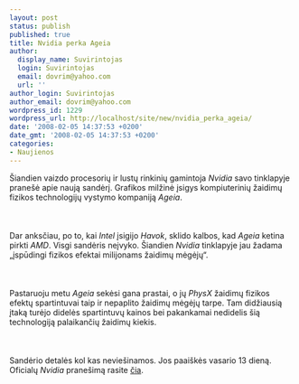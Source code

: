 ```yaml
---
layout: post
status: publish
published: true
title: Nvidia perka Ageia
author:
  display_name: Suvirintojas
  login: Suvirintojas
  email: dovrim@yahoo.com
  url: ''
author_login: Suvirintojas
author_email: dovrim@yahoo.com
wordpress_id: 1229
wordpress_url: http://localhost/site/new/nvidia_perka_ageia/
date: '2008-02-05 14:37:53 +0200'
date_gmt: '2008-02-05 14:37:53 +0200'
categories:
- Naujienos
---
```

<p>Šiandien vaizdo procesorių ir lustų rinkinių gamintoja <i>Nvidia</i> savo tinklapyje pranešė apie naują sandėrį. Grafikos milžinė įsigys kompiuterinių žaidimų fizikos technologijų vystymo kompaniją <i>Ageia</i>.<br />
<br><br />
<br>Dar anksčiau, po to, kai <i>Intel</i> įsigijo <i>Havok</i>, sklido kalbos, kad <i>Ageia</i> ketina pirkti <i>AMD</i>. Visgi sandėris neįvyko. Šiandien <i>Nvidia</i> tinklapyje jau žadama „įspūdingi fizikos efektai milijonams žaidimų mėgėjų“.<br />
<br><br />
<br>Pastaruoju metu <i>Ageia</i> sekėsi gana prastai, o jų <i>PhysX</i> žaidimų fizikos efektų spartintuvai taip ir nepaplito žaidimų mėgėjų tarpe. Tam didžiausią įtaką turėjo didelės spartintuvų kainos bei pakankamai nedidelis šią technologiją palaikančių žaidimų kiekis.<br />
<br><br />
<br>Sandėrio detalės kol kas neviešinamos. Jos paaiškės vasario 13 dieną. Oficialų <i>Nvidia</i> pranešimą rasite <a class="ns" href="http://www.nvidia.com/object/io_1202161567170.html">čia</a>.</p>
